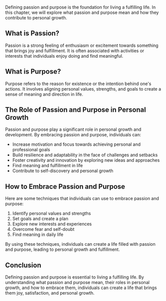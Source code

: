 
Defining passion and purpose is the foundation for living a fulfilling life. In this chapter, we will explore what passion and purpose mean and how they contribute to personal growth.

What is Passion?
----------------

Passion is a strong feeling of enthusiasm or excitement towards something that brings joy and fulfillment. It is often associated with activities or interests that individuals enjoy doing and find meaningful.

What is Purpose?
----------------

Purpose refers to the reason for existence or the intention behind one's actions. It involves aligning personal values, strengths, and goals to create a sense of meaning and direction in life.

The Role of Passion and Purpose in Personal Growth
--------------------------------------------------

Passion and purpose play a significant role in personal growth and development. By embracing passion and purpose, individuals can:

* Increase motivation and focus towards achieving personal and professional goals
* Build resilience and adaptability in the face of challenges and setbacks
* Foster creativity and innovation by exploring new ideas and approaches
* Find meaning and fulfillment in life
* Contribute to self-discovery and personal growth

How to Embrace Passion and Purpose
----------------------------------

Here are some techniques that individuals can use to embrace passion and purpose:

1. Identify personal values and strengths
2. Set goals and create a plan
3. Explore new interests and experiences
4. Overcome fear and self-doubt
5. Find meaning in daily life

By using these techniques, individuals can create a life filled with passion and purpose, leading to personal growth and fulfillment.

Conclusion
----------

Defining passion and purpose is essential to living a fulfilling life. By understanding what passion and purpose mean, their roles in personal growth, and how to embrace them, individuals can create a life that brings them joy, satisfaction, and personal growth.
